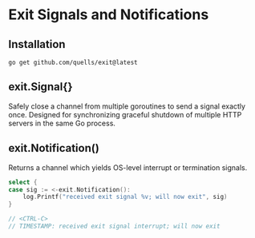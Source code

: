 # Exit Signals and Notifications

## Installation

```
go get github.com/quells/exit@latest
```

## exit.Signal{}

Safely close a channel from multiple goroutines to send a signal exactly once.
Designed for synchronizing graceful shutdown of multiple HTTP servers in the
same Go process.

## exit.Notification()

Returns a channel which yields OS-level interrupt or termination signals.

```go
select {
case sig := <-exit.Notification():
    log.Printf("received exit signal %v; will now exit", sig)
}

// <CTRL-C>
// TIMESTAMP: received exit signal interrupt; will now exit
```
